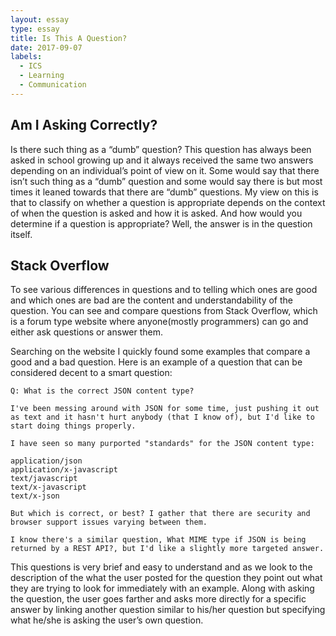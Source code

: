 ```yaml
---
layout: essay
type: essay
title: Is This A Question?
date: 2017-09-07
labels:
  - ICS
  - Learning
  - Communication
---
```


## Am I Asking Correctly?

Is there such thing as a “dumb” question? This question has always been asked in school growing up and it always received the same two answers depending on an individual’s point of view on it. Some would say that there isn’t such thing as a “dumb” question and some would say there is but most times it leaned towards that there are “dumb” questions. My view on this is that to classify on whether a question is appropriate depends on the context of when the question is asked and how it is asked. And how would you determine if a question is appropriate? Well, the answer is in the question itself. 

## Stack Overflow

To see various differences in questions and to telling which ones are good and which ones are bad are the content and understandability of the question. You can see and compare questions from Stack Overflow, which is a forum type website where anyone(mostly programmers) can go and either ask questions or answer them. 

Searching on the website I quickly found some examples that compare a good and a bad question. Here is an example of a question that can be considered decent to a smart question:

```
Q: What is the correct JSON content type?

I've been messing around with JSON for some time, just pushing it out as text and it hasn't hurt anybody (that I know of), but I'd like to start doing things properly.

I have seen so many purported "standards" for the JSON content type:

application/json 
application/x-javascript 
text/javascript 
text/x-javascript 
text/x-json

But which is correct, or best? I gather that there are security and browser support issues varying between them.

I know there's a similar question, What MIME type if JSON is being returned by a REST API?, but I'd like a slightly more targeted answer.
```
This questions is very brief and easy to understand and as we look to the description of the what the user posted for the question they point out what they are trying to look for immediately with an example. Along with asking the question, the user goes farther and asks more directly for a specific answer by linking another question similar to his/her question but specifying what he/she is asking the user’s own question.
